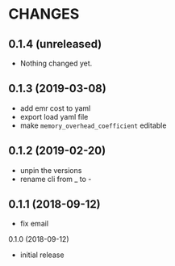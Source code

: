 # CHANGES

0.1.4 (unreleased)
------------------

- Nothing changed yet.


0.1.3 (2019-03-08)
------------------

- add emr cost to yaml
- export load yaml file
- make ``memory_overhead_coefficient`` editable


0.1.2 (2019-02-20)
------------------

- unpin the versions
- rename cli from _ to -


0.1.1 (2018-09-12)
------------------

- fix email


0.1.0 (2018-09-12)

- initial release
